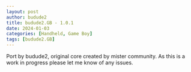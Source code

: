 ```yaml
---
layout: post
author: budude2
title: budude2.GB - 1.0.1
date: 2024-01-03
categories: [Handheld, Game Boy]
tags: [budude2.GB]
---
```

Port by budude2, original core created by mister community. As this is a work in progress please let me know of any issues.
